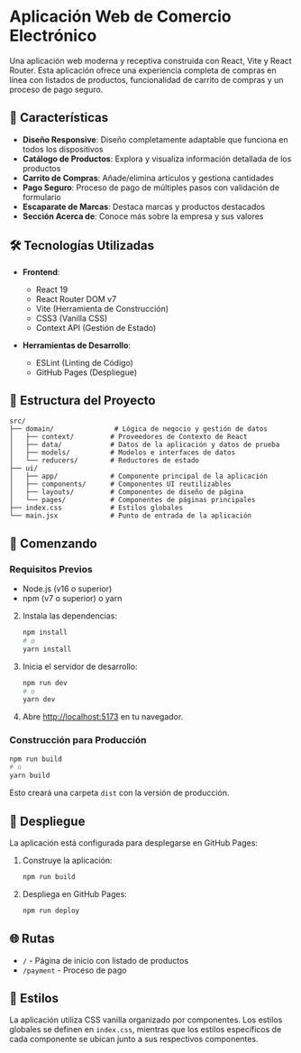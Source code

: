 # Aplicación Web de Comercio Electrónico

Una aplicación web moderna y receptiva construida con React, Vite y React Router. Esta aplicación ofrece una experiencia completa de compras en línea con listados de productos, funcionalidad de carrito de compras y un proceso de pago seguro.

## 🚀 Características

- **Diseño Responsive**: Diseño completamente adaptable que funciona en todos los dispositivos
- **Catálogo de Productos**: Explora y visualiza información detallada de los productos
- **Carrito de Compras**: Añade/elimina artículos y gestiona cantidades
- **Pago Seguro**: Proceso de pago de múltiples pasos con validación de formulario
- **Escaparate de Marcas**: Destaca marcas y productos destacados
- **Sección Acerca de**: Conoce más sobre la empresa y sus valores


## 🛠️ Tecnologías Utilizadas

- **Frontend**:
  - React 19
  - React Router DOM v7
  - Vite (Herramienta de Construcción)
  - CSS3 (Vanilla CSS)
  - Context API (Gestión de Estado)

- **Herramientas de Desarrollo**:
  - ESLint (Linting de Código)
  - GitHub Pages (Despliegue)

## 📂 Estructura del Proyecto

```
src/
├── domain/               # Lógica de negocio y gestión de datos
│   ├── context/         # Proveedores de Contexto de React
│   ├── data/            # Datos de la aplicación y datos de prueba
│   ├── models/          # Modelos e interfaces de datos
│   └── reducers/        # Reductores de estado
├── ui/
│   ├── app/             # Componente principal de la aplicación
│   ├── components/      # Componentes UI reutilizables
│   ├── layouts/         # Componentes de diseño de página
│   └── pages/           # Componentes de páginas principales
├── index.css            # Estilos globales
└── main.jsx             # Punto de entrada de la aplicación
```

## 🚀 Comenzando

### Requisitos Previos

- Node.js (v16 o superior)
- npm (v7 o superior) o yarn


2. Instala las dependencias:
   ```bash
   npm install
   # o
   yarn install
   ```

3. Inicia el servidor de desarrollo:
   ```bash
   npm run dev
   # o
   yarn dev
   ```

4. Abre [http://localhost:5173](http://localhost:5173) en tu navegador.

### Construcción para Producción

```bash
npm run build
# o
yarn build
```

Esto creará una carpeta `dist` con la versión de producción.

## 🚀 Despliegue

La aplicación está configurada para desplegarse en GitHub Pages:

1. Construye la aplicación:
   ```bash
   npm run build
   ```

2. Despliega en GitHub Pages:
   ```bash
   npm run deploy
   ```

## 🌐 Rutas

- `/` - Página de inicio con listado de productos
- `/payment` - Proceso de pago

## 🎨 Estilos

La aplicación utiliza CSS vanilla organizado por componentes. Los estilos globales se definen en `index.css`, mientras que los estilos específicos de cada componente se ubican junto a sus respectivos componentes.
